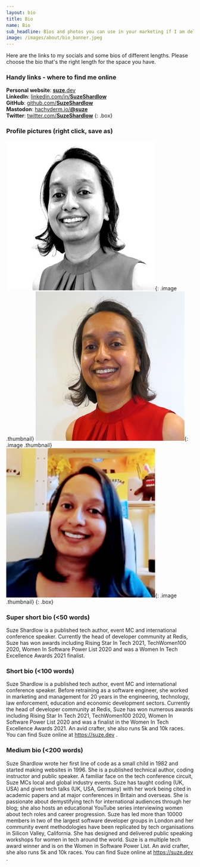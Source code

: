 ```yaml
---
layout: bio
title: Bio
name: Bio
sub_headline: Bios and photos you can use in your marketing if I am delivering something for you.
image: /images/about/bio_banner.jpeg
---
```


Here are the links to my socials and some bios of different lengths.  Please choose the bio that's the right length for the space you have.

### Handy links - where to find me online
**Personal website**: [**suze**.dev](https://suze.dev)<br>
**LinkedIn**: [linkedin.com/in/**SuzeShardlow**](https://linkedin.com/in/SuzeShardlow)<br>
**GitHub**: [github.com/**SuzeShardlow**](https://github.com/SuzeShardlow)<br>
**Mastodon**: [hachyderm.io/**@suze**](https://hachyderm.io/@suze)<br>
**Twitter**: [twitter.com/**SuzeShardlow**](https://twitter.com/SuzeShardlow)
{: .box}

### Profile pictures (right click, save as)
![image](/images/about/suze_shardlow_bw.jpeg){: .image .thumbnail}
![image](/images/about/suze_shardlow_colour.jpg){: .image .thumbnail}
![image](/images/about/suze_shardlow_office_colour.jpg){: .image .thumbnail}
{: .box}

### Super short bio (<50 words)

Suze Shardlow is a published tech author, event MC and international conference speaker.  Currently the head of developer community at Redis, Suze has won awards including Rising Star In Tech 2021, TechWomen100 2020, Women In Software Power List 2020 and was a Women In Tech Excellence Awards 2021 finalist.

### Short bio (<100 words)
Suze Shardlow is a published tech author, event MC and international conference speaker.  Before retraining as a software engineer, she worked in marketing and management for 20 years in the engineering, technology, law enforcement, education and economic development sectors.  Currently the head of developer community at Redis, Suze has won numerous awards including Rising Star In Tech 2021, TechWomen100 2020, Women In Software Power List 2020 and was a finalist in the Women In Tech Excellence Awards 2021.  An avid crafter, she also runs 5k and 10k races.  You can find Suze online at https://suze.dev .

### Medium bio (<200 words)
Suze Shardlow wrote her first line of code as a small child in 1982 and started making websites in 1996.  She is a published technical author, coding instructor and public speaker.  A familiar face on the tech conference circuit, Suze MCs local and global industry events.  Suze has taught coding (UK, USA) and given tech talks (UK, USA, Germany) with her work being cited in academic papers and at major conferences in Britain and overseas.  She is passionate about demystifying tech for international audiences through her blog; she also hosts an educational YouTube series interviewing women about tech roles and career progression.  Suze has led more than 10000 members in two of the largest software developer groups in London and her community event methodologies have been replicated by tech organisations in Silicon Valley, California.  She has designed and delivered public speaking workshops for women in tech around the world.  Suze is a multiple tech award winner and is on the Women in Software Power List.  An avid crafter, she also runs 5k and 10k races.  You can find Suze online at https://suze.dev .

